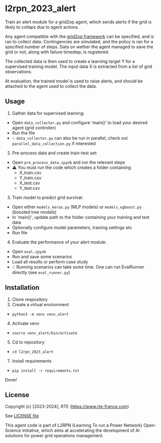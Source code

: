# l2rpn_2023_alert
Train an alert module for a grid2op agent, which sends alerts if the grid is likely to collaps due to agent actions.

Any agent compatible with the [grid2op framework](https://github.com/rte-france/Grid2Op) can be specified, and is ran to collect data. Contingencies are simulated, and the policy is ran for a specified number of steps. Data on wether the agent managed to save the grid or not, along with failure timestep, is registered.

The collected data is then used to create a learning target Y for a supervised training model. The input data X is extracted from a list of grid observations.

At evaluation, the trained model is used to raise alerts, and should be attached to the agent used to collect the data.

## Usage
1. Gather data for supervised learning:
  - Open `data_collector.py` and configure 'main()' to load your desired agent (grid controller)
  - Run the file
  - :bulb: `data_collector.py` can also be run in parallel, check out `parallel_data_collection.py` if interested
2. Pre-process data and create train-test set:
  - Open `pre_process_data.ipynb` and run the relevant steps
  - :warning: You must run the code which creates a folder containing:
    - X_train.csv
    - Y_train.csv
    - X_test.csv
    - Y_test.csv
3. Train model to predict grid survival:
  - Open either `models_keras.py` (MLP models) or `models_xgboost.py` (boosted tree models)
  - In 'main()', update path to the folder containing your training and test data
  - Optionally configure model parameters, training settings etc
  - Run file
4. Evaluate the performance of your alert module:
  - Open `eval.ipynb`
  - Run and save some scenarios
  - Load all results or perform case study
  - :bulb: Running scenarios can take some time. One can run EvalRunner directly (see `eval_runner.py`)

## Installation
1. Clone respository
2. Create a virtual environment
  - `python3 -m venv venv_alert`
4. Activate venv
  - `source venv_alert/bin/activate`
5. Cd to repository
  - `cd l2rpn_2023_alert`
7. Install requirements
  - `pip install -r requirements.txt`

Done!

## License
Copyright (c) [2023-2024], RTE (https://www.rte-france.com)

See [LICENSE file](https://github.com/rte-france/LearningToAlert/blob/main/LICENSE)

This agent code is part of L2RPN (Learning To run a Power Network) Open-Science initiative, which aims at accelerating the development of AI solutions for power grid operations management.
